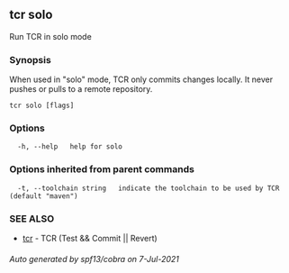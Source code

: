 ## tcr solo

Run TCR in solo mode

### Synopsis


When used in "solo" mode, TCR only commits changes locally.
It never pushes or pulls to a remote repository.

```
tcr solo [flags]
```

### Options

```
  -h, --help   help for solo
```

### Options inherited from parent commands

```
  -t, --toolchain string   indicate the toolchain to be used by TCR (default "maven")
```

### SEE ALSO

* [tcr](tcr.md)	 - TCR (Test && Commit || Revert)

###### Auto generated by spf13/cobra on 7-Jul-2021

